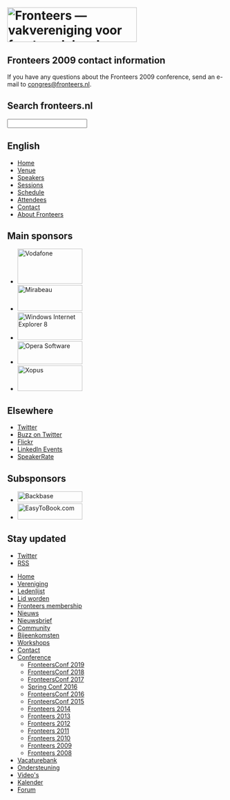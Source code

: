 <!DOCTYPE html>
<!-- Handcrafted with ❤️, by Krijn -->
<html lang="nl">
 <head>
  <meta charset="utf-8">
  <title>Fronteers 2009 contact information · Fronteers</title>
  <meta name="viewport" content="width=device-width,initial-scale=1">
  <link rel="stylesheet" href="/_css/fronteers.css?v=2023">
  <link rel="icon" href="/favicon.ico">
  <link rel="alternate" type="application/rss+xml" href="http://feeds.feedburner.com/FronteersWeblog" title="Fronteers weblog">
  <link rel="alternate" type="application/rss+xml" href="http://feeds.feedburner.com/FronteersWeblogLaatsteReacties" title="Fronteers weblog: laatste reacties">
  <link rel="alternate" type="application/rss+xml" href="http://feeds.feedburner.com/FronteersBijeenkomsten" title="Fronteers bijeenkomsten">
  <link rel="alternate" type="application/rss+xml" href="http://feeds.feedburner.com/FronteersVacaturebank" title="Fronteers vacaturebank">
  <link rel="alternate" type="application/rss+xml" href="http://feeds.feedburner.com/FronteersWorkshops" title="Fronteers workshops">
  <link rel="me" href="https://front-end.social/@fronteers">
  <link rel="alternate" type="application/rss+xml" href="http://feeds.feedburner.com/FronteersCongres" title="Fronteers conference">
  <link rel="shortlink" href="http://frnt.rs/p193">
 </head>
 <body id="fronteers-nl">
  <div id="container">
   <div id="main">
    <h1><a href="/"><img src="/_img/badges/fronteers-logo-300dpi.png" width="300" height="80" alt="Fronteers — vakvereniging voor front-end developers"></a></h1>
    <div class="section" lang="en">
     <h2>Fronteers 2009 contact information</h2>
     <p>If you have any questions about the Fronteers 2009 conference, send an e-mail to <a href="mailto:congres@fronteers.nl">congres@fronteers.nl</a>.</p>
    </div>
   </div>
   <div id="submenu">
    <div>
     <form method="get" action="//www.google.com/search" lang="en">
      <h2><label for="q">Search fronteers.nl</label></h2>
      <p>
       <input name="q" id="q" type="search">
       <input type="hidden" name="sitesearch" value="fronteers.nl">
       <input type="hidden" name="ie" value="UTF-8">
       <input type="hidden" name="oe" value="UTF-8">
       <input type="hidden" name="hl" value="en">
      </p>
     </form>
    </div>
    <div id="conference-menu" lang="en">
     <h2>English</h2>
     <ul>
      <li><a href="/congres/2009/information" title="Fronteers 2009">Home</a></li>
      <li><a href="/congres/2009/venue" title="Fronteers 2009 venue">Venue</a></li>
      <li><a href="/congres/2009/speakers" title="Fronteers 2009 speakers">Speakers</a></li>
      <li><a href="/congres/2009/sessions" title="Fronteers 2009 sessions">Sessions</a></li>
      <li><a href="/congres/2009/schedule" title="Fronteers 2009 schedule">Schedule</a></li>
      <li><a href="/congres/2009/attendees" title="Fronteers 2009 attendees">Attendees</a></li>
      <li class="current"><a href="/congres/2009/contact" title="Fronteers 2009 contact information" class="current">Contact</a></li>
      <li><a href="/about">About Fronteers</a></li>
     </ul>
    </div>
    <div class="images" lang="en">
     <h2>Main sponsors</h2>
     <ul>
      <li><a href="http://www.vodafone.com/" class="sponsor"><img src="/_img/congres/2009/sponsors/vodafone.png?v=20090713" alt="Vodafone" width="150" height="81"></a></li>
      <li><a href="http://www.mirabeau.nl/" class="sponsor" lang="nl" title="Mirabeau: Het fullservice internet bureau van Nederland"><img src="/_img/congres/2009/sponsors/mirabeau.png?v=20090713" alt="Mirabeau" width="150" height="60"></a></li>
      <li><a href="http://www.microsoft.com/ie8" class="sponsor" title="Internet Explorer 8"><img src="/_img/congres/2009/sponsors/ie8.png?v=20090713" alt="Windows Internet Explorer 8" width="150" height="64"></a></li>
      <li><a href="http://www.opera.com/" class="sponsor" title="Opera Software"><img src="/_img/congres/2009/sponsors/opera.png?v=20090828" alt="Opera Software" width="150" height="53"></a></li>
      <li><a href="http://www.xopus.com/" class="sponsor" title="Xopus — The web based WYSIWYG XML editor"><img src="/_img/congres/2009/sponsors/xopus.png?v=20090713" alt="Xopus" width="150" height="59"></a></li>
     </ul>
    </div>
    <div lang="en">
     <h2>Elsewhere</h2>
     <ul>
      <li><a href="https://twitter.com/fronteers09">Twitter</a></li>
      <li><a href="https://twitter.com/search?q=%23fronteers09">Buzz on Twitter</a></li>
      <li><a href="http://www.flickr.com/photos/tags/fronteers09/">Flickr</a></li>
      <li><a href="http://events.linkedin.com/Fronteers-2009/pub/63440">LinkedIn Events</a></li>
      <li><a href="http://speakerrate.com/events/236-fronteers-2009?all">SpeakerRate</a></li>
     </ul>
    </div>
    <div class="images" lang="en">
     <h2>Subsponsors</h2>
     <ul>
      <li><a href="http://www.backbase.com/"><img src="/_img/congres/2009/sponsors/backbase.png" alt="Backbase" width="150" height="25"></a></li>
      <li><a href="http://www.easytobook.com/"><img src="/_img/congres/2009/sponsors/easytobook.png" alt="EasyToBook.com" width="150" height="37"></a></li>
     </ul>
    </div>
    <div id="feeds" lang="en">
     <h2>Stay updated</h2>
     <ul>
      <li><a href="https://twitter.com/FronteersConf">Twitter</a></li>
      <li><a href="https://feeds.feedburner.com/FronteersCongres" type="application/rss+xml">RSS</a></li>
     </ul>
    </div>
   </div>
   <ul id="menu">
    <li id="menu-home"><a href="/">Home</a></li>
    <li id="menu-vereniging"><a href="/vereniging">Vereniging</a></li>
    <li id="menu-leden"><a href="/leden">Ledenlijst</a></li>
    <li id="menu-inschrijven"><a href="/inschrijven">Lid worden</a></li>
    <li id="menu-sign-up"><a href="/sign-up">Fronteers membership</a></li>
    <li id="menu-blog"><a href="/blog">Nieuws</a></li>
    <li id="menu-nieuwsbrief"><a href="/nieuwsbrief">Nieuwsbrief</a></li>
    <li id="menu-community"><a href="/community">Community</a></li>
    <li id="menu-bijeenkomsten"><a href="/bijeenkomsten">Bijeenkomsten</a></li>
    <li id="menu-workshops"><a href="/workshops">Workshops</a></li>
    <li id="menu-contact"><a href="/contact">Contact</a></li>
    <li id="menu-congres"><a href="/congres">Conference</a>
     <ul>
      <li><a href="/congres/2019">FronteersConf 2019</a></li>
      <li><a href="/congres/2018">FronteersConf 2018</a></li>
      <li><a href="/congres/2017">FronteersConf 2017</a></li>
      <li><a href="/congres/2016-spring">Spring Conf 2016</a></li>
      <li><a href="/congres/2016">FronteersConf 2016</a></li>
      <li><a href="/congres/2015">FronteersConf 2015</a></li>
      <li><a href="/congres/2014">Fronteers 2014</a></li>
      <li><a href="/congres/2013">Fronteers 2013</a></li>
      <li><a href="/congres/2012">Fronteers 2012</a></li>
      <li><a href="/congres/2011">Fronteers 2011</a></li>
      <li><a href="/congres/2010">Fronteers 2010</a></li>
      <li class="current"><a href="/congres/2009" class="current">Fronteers 2009</a></li>
      <li><a href="/congres/2008">Fronteers 2008</a></li>
     </ul>
    </li>
    <li id="menu-vacaturebank"><a href="/vacaturebank">Vacaturebank</a></li>
    <li id="menu-communityondersteuning"><a href="/communityondersteuning">Ondersteuning</a></li>
    <li id="menu-videos"><a href="/videos">Video's</a></li>
    <li id="menu-kalender"><a href="/kalender">Kalender</a></li>
    <li id="menu-forum"><a href="https://forum.fronteers.nl/">Forum</a></li>
   </ul>
  </div>
  <script>
   (function() {
    "use strict";
    var i, j, tellCSS;
    var antiSpamElements = document.querySelectorAll && document.querySelectorAll('.spam-check');
    if (antiSpamElements) {
     for (i = 0; i < antiSpamElements.length; i++) {
      antiSpamElements[i].value = 'Nee';
      antiSpamElements[i].parentNode.style.display = 'none';
     }
    }
    var lis = document.querySelectorAll && document.querySelectorAll('li.current');
    if (lis) {
     var markers = [];
     for (i = 0; i < lis.length; i++) {
      var li = lis[i], ul = li.parentNode, top = li.offsetTop;
      if (ul.parentNode.tagName.toLowerCase() == 'li') {
       ul = ul.parentNode.parentNode;
      }
      var marker = document.createElement('li'), as = ul.querySelectorAll('a'), a;
      markers.push({
       top: top,
       marker: marker,
       mark: function(element) {
        this.marker.style.webkitTransform = this.marker.style.mozTransform = this.marker.style.msTransform = this.marker.style.transform = 'translateY(' + (element.offsetTop - this.top) + 'px)';
       },
       unmark: function() {
        this.marker.style.webkitTransform = this.marker.style.mozTransform = this.marker.style.msTransform = this.marker.style.transform = 'translateY(0)';
       }
      });
      for (j = 0; j < as.length; j++) {
       a = as[j];
       a.setAttribute('marker', i);
       a.onmouseover = a.onfocus = function() {
        markers[this.getAttribute('marker')].mark(this.parentNode);
       };
       a.onmouseout = a.onblur = function() {
        markers[this.getAttribute('marker')].unmark();
       };
       a.onclick = function() {
        markers[this.getAttribute('marker')].unmark = function(){};
       }
      }
      marker.innerHTML = '<span>​</span>';
      marker.className = 'mark';
      marker.style.top = top + 'px';
      ul.appendChild(marker);
     }
     tellCSS = true;
    }
    if (tellCSS) {
     document.documentElement.className = 'js-enabled';
    }
   })();
  </script>
 </body>
</html>
